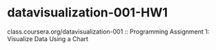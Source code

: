 # datavisualization-001-HW1
class.coursera.org/datavisualization-001 :: Programming Assignment 1: Visualize Data Using a Chart
